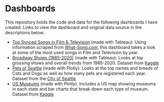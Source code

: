 # Dashboards
This repository holds the code and data for the following dashboards I have created. Links to view the dashboard and original data source in the descriptions below:
- [Top Synced Songs in Film & Television](https://public.tableau.com/views/TopSongsinFilmTelevision/Dashboard1?:display_count=y&publish=yes&:origin=viz_share_link) (made with Tableau): Using information scraped from [What-Song.com](https://what-song.com), this dashboard takes a look at some of the most used songs in Film and Television by year. 
- [Broadway Shows (1985-2020)](https://public.tableau.com/views/BroadwayShows1985-2020/Dashboard1?:display_count=y&publish=yes&:origin=viz_share_link) (made with Tableau): Looks at top grossing shows and overall trends from 1985-2020. Dataset from [Kaggle](https://www.kaggle.com/jessemostipak/broadway-weekly-grosses)
- [Pets of Seattle](https://sc-seattle-dogs.herokuapp.com/) (made with Plotly): Looks at the top names and breeds of Cats and Dogs as well as how many pets are registered each year. Dataset from the [City of Seattle](https://data.seattle.gov/Community/Seattle-Pet-Licenses/jguv-t9rb)
- [US Museums](https://sc-museum-app.herokuapp.com/) (made with Plotly): Includes a US map showing museums in each state and bar charts that break down each type of museum. Dataset from [Kaggle](https://www.kaggle.com/imls/museum-directory)

